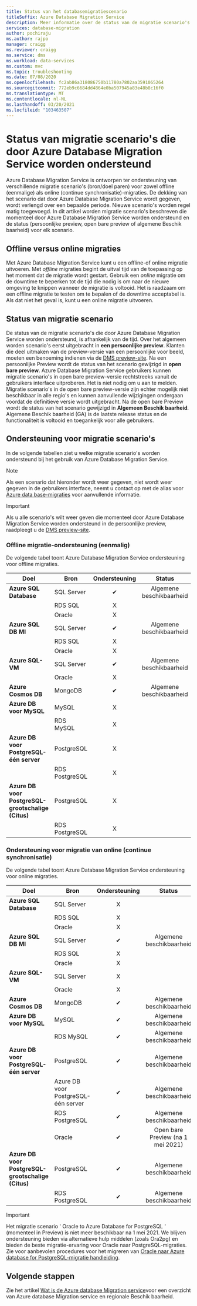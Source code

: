 ```yaml
---
title: Status van het databasemigratiescenario
titleSuffix: Azure Database Migration Service
description: Meer informatie over de status van de migratie scenario's die door Azure Database Migration Service worden ondersteund.
services: database-migration
author: pochiraju
ms.author: rajpo
manager: craigg
ms.reviewer: craigg
ms.service: dms
ms.workload: data-services
ms.custom: mvc
ms.topic: troubleshooting
ms.date: 07/08/2020
ms.openlocfilehash: fc2ab86a318086750b11780a7802aa3591065264
ms.sourcegitcommit: 772eb9c6684dd4864e0ba507945a83e48b8c16f0
ms.translationtype: MT
ms.contentlocale: nl-NL
ms.lasthandoff: 03/20/2021
ms.locfileid: "103463507"
---
```

# <a name="status-of-migration-scenarios-supported-by-azure-database-migration-service"></a>Status van migratie scenario's die door Azure Database Migration Service worden ondersteund

Azure Database Migration Service is ontworpen ter ondersteuning van verschillende migratie scenario's (bron/doel paren) voor zowel offline (eenmalige) als online (continue synchronisatie)-migraties. De dekking van het scenario dat door Azure Database Migration Service wordt gegeven, wordt verlengd over een bepaalde periode. Nieuwe scenario's worden regel matig toegevoegd. In dit artikel worden migratie scenario's beschreven die momenteel door Azure Database Migration Service worden ondersteund en de status (persoonlijke preview, open bare preview of algemene Beschik baarheid) voor elk scenario.

## <a name="offline-versus-online-migrations"></a>Offline versus online migraties

Met Azure Database Migration Service kunt u een offline-of online migratie uitvoeren. Met *offline* migraties begint de uitval tijd van de toepassing op het moment dat de migratie wordt gestart. Gebruik een *online* migratie om de downtime te beperken tot de tijd die nodig is om naar de nieuwe omgeving te knippen wanneer de migratie is voltooid. Het is raadzaam om een offline migratie te testen om te bepalen of de downtime acceptabel is. Als dat niet het geval is, kunt u een online migratie uitvoeren.

## <a name="migration-scenario-status"></a>Status van migratie scenario

De status van de migratie scenario's die door Azure Database Migration Service worden ondersteund, is afhankelijk van de tijd. Over het algemeen worden scenario's eerst uitgebracht in **een persoonlijke preview**. Klanten die deel uitmaken van de preview-versie van een persoonlijke voor beeld, moeten een benoeming indienen via de [DMS preview-site](https://aka.ms/dms-preview). Na een persoonlijke Preview wordt de status van het scenario gewijzigd in **open bare preview**. Azure Database Migration Service gebruikers kunnen migratie scenario's in open bare preview-versie rechtstreeks vanuit de gebruikers interface uitproberen. Het is niet nodig om u aan te melden.  Migratie scenario's in de open bare preview-versie zijn echter mogelijk niet beschikbaar in alle regio's en kunnen aanvullende wijzigingen ondergaan voordat de definitieve versie wordt uitgebracht. Na de open bare Preview wordt de status van het scenario gewijzigd in **Algemeen Beschik baarheid**. Algemene Beschik baarheid (GA) is de laatste release status en de functionaliteit is voltooid en toegankelijk voor alle gebruikers.

## <a name="migration-scenario-support"></a>Ondersteuning voor migratie scenario's

In de volgende tabellen ziet u welke migratie scenario's worden ondersteund bij het gebruik van Azure Database Migration Service.

> [!NOTE]
> Als een scenario dat hieronder wordt weer gegeven, niet wordt weer gegeven in de gebruikers interface, neemt u contact op met de alias voor [Azure data base-migraties](mailto:AskAzureDatabaseMigrations@service.microsoft.com) voor aanvullende informatie.

> [!IMPORTANT]
> Als u alle scenario's wilt weer geven die momenteel door Azure Database Migration Service worden ondersteund in de persoonlijke preview, raadpleegt u de [DMS preview-site](https://aka.ms/dms-preview).

### <a name="offline-one-time-migration-support"></a>Offline migratie-ondersteuning (eenmalig)

De volgende tabel toont Azure Database Migration Service ondersteuning voor offline migraties.

| Doel  | Bron | Ondersteuning | Status |
| ------------- | ------------- |:-------------:|:-------------:|
| **Azure SQL Database** | SQL Server | ✔ | Algemene beschikbaarheid |
|   | RDS SQL | X |  |
|   | Oracle | X |  |
| **Azure SQL DB MI** | SQL Server | ✔ | Algemene beschikbaarheid |
|   | RDS SQL | X |  |
|   | Oracle | X |   |
| **Azure SQL-VM** | SQL Server | ✔ | Algemene beschikbaarheid |
|   | Oracle | X |   |
| **Azure Cosmos DB** | MongoDB | ✔ | Algemene beschikbaarheid |
| **Azure DB voor MySQL** | MySQL | X |   |
|   | RDS MySQL | X |   |
| **Azure DB voor PostgreSQL-één server** | PostgreSQL | X |
|  | RDS PostgreSQL | X |   |
| **Azure DB voor PostgreSQL-grootschalige (Citus)** | PostgreSQL | X |
|  | RDS PostgreSQL | X |   |

### <a name="online-continuous-sync-migration-support"></a>Ondersteuning voor migratie van online (continue synchronisatie)

De volgende tabel toont Azure Database Migration Service ondersteuning voor online migraties.

| Doel  | Bron | Ondersteuning | Status |
| ------------- | ------------- |:-------------:|:-------------:|
| **Azure SQL Database** | SQL Server | X |  |
|   | RDS SQL | X |  |
|   | Oracle | X |  |
| **Azure SQL DB MI** | SQL Server | ✔ | Algemene beschikbaarheid |
|   | RDS SQL | X |  |
|   | Oracle | X |  |
| **Azure SQL-VM** | SQL Server | X |   |
|   | Oracle  | X |  |
| **Azure Cosmos DB** | MongoDB | ✔ | Algemene beschikbaarheid |
| **Azure DB voor MySQL** | MySQL | ✔ | Algemene beschikbaarheid |
|   | RDS MySQL | ✔ | Algemene beschikbaarheid |
| **Azure DB voor PostgreSQL-één server** | PostgreSQL | ✔ | Algemene beschikbaarheid |
|   | Azure DB voor PostgreSQL-één server | ✔ | Algemene beschikbaarheid |
|   | RDS PostgreSQL | ✔ | Algemene beschikbaarheid |
|   | Oracle | ✔ | Open bare Preview (na 1 mei 2021) |
| **Azure DB voor PostgreSQL-grootschalige (Citus)** | PostgreSQL | ✔ | Algemene beschikbaarheid |
|   | RDS PostgreSQL | ✔ | Algemene beschikbaarheid |

> [!IMPORTANT]
> Het migratie scenario ' Oracle to Azure Database for PostgreSQL ' (momenteel in Preview) is niet meer beschikbaar na 1 mei 2021. We blijven ondersteuning bieden via alternatieve hulp middelen (zoals Ora2pg) en bieden de beste migratie-ervaring voor Oracle naar PostgreSQL-migraties. Zie voor aanbevolen procedures voor het migreren van [Oracle naar Azure database for PostgreSQL-migratie handleiding](https://aka.ms/OracletoPGguide).


## <a name="next-steps"></a>Volgende stappen

Zie het artikel [Wat is de Azure database Migration service](dms-overview.md)voor een overzicht van Azure database Migration service en regionale Beschik baarheid.
